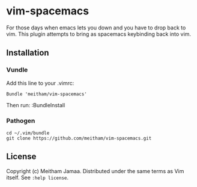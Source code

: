 # vim-spacemacs

For those days when emacs lets you down and you have to drop back to vim.  This
plugin attempts to bring as spacemacs keybinding back into vim.


## Installation

### Vundle

Add this line to your .vimrc:

	Bundle 'meitham/vim-spacemacs'

Then run:
	:BundleInstall

### Pathogen

	cd ~/.vim/bundle
	git clone https://github.com/meitham/vim-spacemacs.git

## License

Copyright (c) Meitham Jamaa.  Distributed under the same terms as Vim itself.
See `:help license`.
